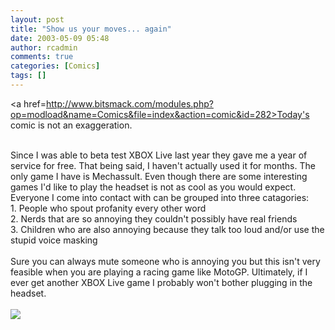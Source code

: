 ```yaml
---
layout: post
title: "Show us your moves... again"
date: 2003-05-09 05:48
author: rcadmin
comments: true
categories: [Comics]
tags: []
---
```

<a href=http://www.bitsmack.com/modules.php?op=modload&name=Comics&file=index&action=comic&id=282>Today's comic</a> is not an exaggeration.
<br />

<br />
Since I was able to beta test XBOX Live last year they gave me a year of service for free. That being said, I haven't actually used it for months. The only game I have is Mechassult. Even though there are some interesting games I'd like to play the headset is not as cool as you would expect. Everyone I come into contact with can be grouped into three catagories: 
<br />
1. People who spout profanity every other word
<br />
2. Nerds that are so annoying they couldn't possibly have real friends
<br />
3. Children who are also annoying because they talk too loud and/or use the stupid voice masking
<br />

<br />
Sure you can always mute someone who is annoying you but this isn't very feasible when you are playing a racing game like MotoGP. Ultimately, if I ever get another XBOX Live game I probably won't bother plugging in the headset. <Br><br><!--more--><img src='http://dl.bitsmack.com/comics/20030509.gif' alt'' />
